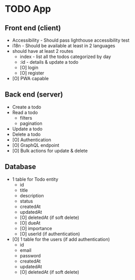 # TODO App

## Front end (client)

- Accessibility - Should pass lighthouse accessibility test
- i18n - Should be available at least in 2 languages
- should have at least 2 routes
  - index - list all the todos categorized by day
  - :id - details & update a todo
  - [O] login
  - [O] register
- [O] PWA capable

## Back end (server)

- Create a todo
- Read a todo
  - filters
  - pagination
- Update a todo
- Delete a todo
- [O] Authentication
- [O] GraphQL endpoint
- [O] Bulk actions for update & delete

## Database

- 1 table for Todo entity
  - id
  - title
  - description
  - status
  - createdAt
  - updatedAt
  - [O] deletedAt (if soft delete)
  - [O] dueAt
  - [O] importance
  - [O] userId (if authentication)
- [O] 1 table for the users (if add authentication)
  - id
  - email
  - password
  - createdAt
  - updatedAt
  - [O] deletedAt (if soft delete)
